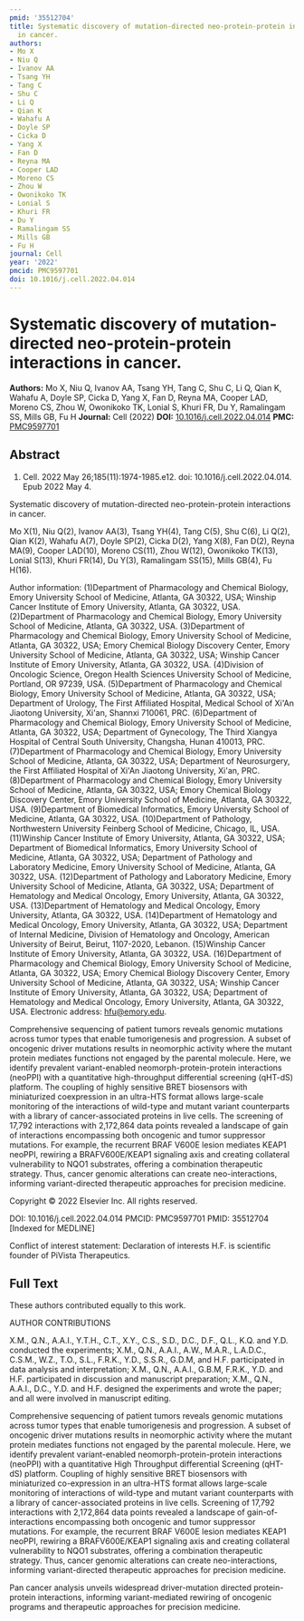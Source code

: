 ```yaml
---
pmid: '35512704'
title: Systematic discovery of mutation-directed neo-protein-protein interactions
  in cancer.
authors:
- Mo X
- Niu Q
- Ivanov AA
- Tsang YH
- Tang C
- Shu C
- Li Q
- Qian K
- Wahafu A
- Doyle SP
- Cicka D
- Yang X
- Fan D
- Reyna MA
- Cooper LAD
- Moreno CS
- Zhou W
- Owonikoko TK
- Lonial S
- Khuri FR
- Du Y
- Ramalingam SS
- Mills GB
- Fu H
journal: Cell
year: '2022'
pmcid: PMC9597701
doi: 10.1016/j.cell.2022.04.014
---
```


# Systematic discovery of mutation-directed neo-protein-protein interactions in cancer.
**Authors:** Mo X, Niu Q, Ivanov AA, Tsang YH, Tang C, Shu C, Li Q, Qian K, Wahafu A, Doyle SP, Cicka D, Yang X, Fan D, Reyna MA, Cooper LAD, Moreno CS, Zhou W, Owonikoko TK, Lonial S, Khuri FR, Du Y, Ramalingam SS, Mills GB, Fu H
**Journal:** Cell (2022)
**DOI:** [10.1016/j.cell.2022.04.014](https://doi.org/10.1016/j.cell.2022.04.014)
**PMC:** [PMC9597701](https://www.ncbi.nlm.nih.gov/pmc/articles/PMC9597701/)

## Abstract

1. Cell. 2022 May 26;185(11):1974-1985.e12. doi: 10.1016/j.cell.2022.04.014. Epub
 2022 May 4.

Systematic discovery of mutation-directed neo-protein-protein interactions in 
cancer.

Mo X(1), Niu Q(2), Ivanov AA(3), Tsang YH(4), Tang C(5), Shu C(6), Li Q(2), Qian 
K(2), Wahafu A(7), Doyle SP(2), Cicka D(2), Yang X(8), Fan D(2), Reyna MA(9), 
Cooper LAD(10), Moreno CS(11), Zhou W(12), Owonikoko TK(13), Lonial S(13), Khuri 
FR(14), Du Y(3), Ramalingam SS(15), Mills GB(4), Fu H(16).

Author information:
(1)Department of Pharmacology and Chemical Biology, Emory University School of 
Medicine, Atlanta, GA 30322, USA; Winship Cancer Institute of Emory University, 
Atlanta, GA 30322, USA.
(2)Department of Pharmacology and Chemical Biology, Emory University School of 
Medicine, Atlanta, GA 30322, USA.
(3)Department of Pharmacology and Chemical Biology, Emory University School of 
Medicine, Atlanta, GA 30322, USA; Emory Chemical Biology Discovery Center, Emory 
University School of Medicine, Atlanta, GA 30322, USA; Winship Cancer Institute 
of Emory University, Atlanta, GA 30322, USA.
(4)Division of Oncologic Science, Oregon Health Sciences University School of 
Medicine, Portland, OR 97239, USA.
(5)Department of Pharmacology and Chemical Biology, Emory University School of 
Medicine, Atlanta, GA 30322, USA; Department of Urology, The First Affiliated 
Hospital, Medical School of Xi'An Jiaotong University, Xi'an, Shannxi 710061, 
PRC.
(6)Department of Pharmacology and Chemical Biology, Emory University School of 
Medicine, Atlanta, GA 30322, USA; Department of Gynecology, The Third Xiangya 
Hospital of Central South University, Changsha, Hunan 410013, PRC.
(7)Department of Pharmacology and Chemical Biology, Emory University School of 
Medicine, Atlanta, GA 30322, USA; Department of Neurosurgery, the First 
Affiliated Hospital of Xi'An Jiaotong University, Xi'an, PRC.
(8)Department of Pharmacology and Chemical Biology, Emory University School of 
Medicine, Atlanta, GA 30322, USA; Emory Chemical Biology Discovery Center, Emory 
University School of Medicine, Atlanta, GA 30322, USA.
(9)Department of Biomedical Informatics, Emory University School of Medicine, 
Atlanta, GA 30322, USA.
(10)Department of Pathology, Northwestern University Feinberg School of 
Medicine, Chicago, IL, USA.
(11)Winship Cancer Institute of Emory University, Atlanta, GA 30322, USA; 
Department of Biomedical Informatics, Emory University School of Medicine, 
Atlanta, GA 30322, USA; Department of Pathology and Laboratory Medicine, Emory 
University School of Medicine, Atlanta, GA 30322, USA.
(12)Department of Pathology and Laboratory Medicine, Emory University School of 
Medicine, Atlanta, GA 30322, USA; Department of Hematology and Medical Oncology, 
Emory University, Atlanta, GA 30322, USA.
(13)Department of Hematology and Medical Oncology, Emory University, Atlanta, GA 
30322, USA.
(14)Department of Hematology and Medical Oncology, Emory University, Atlanta, GA 
30322, USA; Department of Internal Medicine, Division of Hematology and 
Oncology, American University of Beirut, Beirut, 1107-2020, Lebanon.
(15)Winship Cancer Institute of Emory University, Atlanta, GA 30322, USA.
(16)Department of Pharmacology and Chemical Biology, Emory University School of 
Medicine, Atlanta, GA 30322, USA; Emory Chemical Biology Discovery Center, Emory 
University School of Medicine, Atlanta, GA 30322, USA; Winship Cancer Institute 
of Emory University, Atlanta, GA 30322, USA; Department of Hematology and 
Medical Oncology, Emory University, Atlanta, GA 30322, USA. Electronic address: 
hfu@emory.edu.

Comprehensive sequencing of patient tumors reveals genomic mutations across 
tumor types that enable tumorigenesis and progression. A subset of oncogenic 
driver mutations results in neomorphic activity where the mutant protein 
mediates functions not engaged by the parental molecule. Here, we identify 
prevalent variant-enabled neomorph-protein-protein interactions (neoPPI) with a 
quantitative high-throughput differential screening (qHT-dS) platform. The 
coupling of highly sensitive BRET biosensors with miniaturized coexpression in 
an ultra-HTS format allows large-scale monitoring of the interactions of 
wild-type and mutant variant counterparts with a library of cancer-associated 
proteins in live cells. The screening of 17,792 interactions with 2,172,864 data 
points revealed a landscape of gain of interactions encompassing both oncogenic 
and tumor suppressor mutations. For example, the recurrent BRAF V600E lesion 
mediates KEAP1 neoPPI, rewiring a BRAFV600E/KEAP1 signaling axis and creating 
collateral vulnerability to NQO1 substrates, offering a combination therapeutic 
strategy. Thus, cancer genomic alterations can create neo-interactions, 
informing variant-directed therapeutic approaches for precision medicine.

Copyright © 2022 Elsevier Inc. All rights reserved.

DOI: 10.1016/j.cell.2022.04.014
PMCID: PMC9597701
PMID: 35512704 [Indexed for MEDLINE]

Conflict of interest statement: Declaration of interests H.F. is scientific 
founder of PiVista Therapeutics.

## Full Text

These authors contributed equally to this work.

AUTHOR CONTRIBUTIONS

X.M., Q.N., A.A.I., Y.T.H., C.T., X.Y., C.S., S.D., D.C., D.F., Q.L., K.Q. and Y.D. conducted the experiments; X.M., Q.N., A.A.I., A.W., M.A.R., L.A.D.C., C.S.M., W.Z., T.O., S.L., F.R.K., Y.D., S.S.R., G.D.M, and H.F. participated in data analysis and interpretation; X.M., Q.N., A.A.I., G.B.M, F.R.K., Y.D. and H.F. participated in discussion and manuscript preparation; X.M., Q.N., A.A.I., D.C., Y.D. and H.F. designed the experiments and wrote the paper; and all were involved in manuscript editing.

Comprehensive sequencing of patient tumors reveals genomic mutations across tumor types that enable tumorigenesis and progression. A subset of oncogenic driver mutations results in neomorphic activity where the mutant protein mediates functions not engaged by the parental molecule. Here, we identify prevalent variant-enabled neomorph-protein-protein interactions (neoPPI) with a quantitative High Throughput differential Screening (qHT-dS) platform. Coupling of highly sensitive BRET biosensors with miniaturized co-expression in an ultra-HTS format allows large-scale monitoring of interactions of wild-type and mutant variant counterparts with a library of cancer-associated proteins in live cells. Screening of 17,792 interactions with 2,172,864 data points revealed a landscape of gain-of-interactions encompassing both oncogenic and tumor suppressor mutations. For example, the recurrent BRAF V600E lesion mediates KEAP1 neoPPI, rewiring a BRAFV600E/KEAP1 signaling axis and creating collateral vulnerability to NQO1 substrates, offering a combination therapeutic strategy. Thus, cancer genomic alterations can create neo-interactions, informing variant-directed therapeutic approaches for precision medicine.

Pan cancer analysis unveils widespread driver-mutation directed protein-protein interactions, informing variant-mediated rewiring of oncogenic programs and therapeutic approaches for precision medicine.
